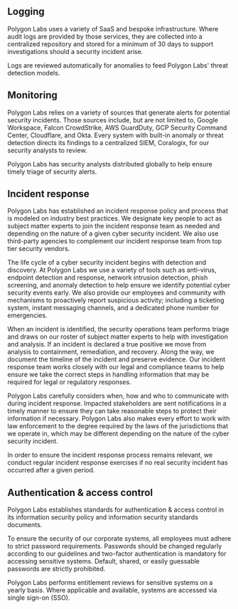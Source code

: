 ## Logging

Polygon Labs uses a variety of SaaS and bespoke infrastructure. Where audit logs are provided by those services, they are collected into a centralized repository and stored for a minimum of 30 days to support investigations should a security incident arise.

Logs are reviewed automatically for anomalies to feed Polygon Labs' threat detection models.

## Monitoring

Polygon Labs relies on a variety of sources that generate alerts for potential security incidents. Those sources include, but are not limited to, Google Workspace, Falcon CrowdStrike, AWS GuardDuty, GCP Security Command Center, Cloudflare, and Okta. Every system with built-in anomaly or threat detection directs its findings to a centralized SIEM, Coralogix, for our security analysts to review.

Polygon Labs has security analysts distributed globally to help ensure timely triage of security alerts.

## Incident response

Polygon Labs has established an incident response policy and process that is modeled on industry best practices. We designate key people to act as subject matter experts to join the incident response team as needed and depending on the nature of a given cyber security incident. We also use third-party agencies to complement our incident response team from top tier security vendors.

The life cycle of a cyber security incident begins with detection and discovery. At Polygon Labs we use a variety of tools such as anti-virus, endpoint detection and response, network intrusion detection, phish screening, and anomaly detection to help ensure we identify potential cyber security events early. We also provide our employees and community with mechanisms to proactively report suspicious activity; including a ticketing system, instant messaging channels, and a dedicated phone number for emergencies.

When an incident is identified, the security operations team performs triage and draws on our roster of subject matter experts to help with investigation and analysis. If an incident is declared a true positive we move from analysis to containment, remediation, and recovery. Along the way, we document the timeline of the incident and preserve evidence. Our incident response team works closely with our legal and compliance teams to help ensure we take the correct steps in handling information that may be required for legal or regulatory responses.

Polygon Labs carefully considers when, how and who to communicate with during incident response. Impacted stakeholders are sent notifications in a timely manner to ensure they can take reasonable steps to protect their information if necessary. Polygon Labs also makes every effort to work with law enforcement to the degree required by the laws of the jurisdictions that we operate in, which may be different depending on the nature of the cyber security incident.

In order to ensure the incident response process remains relevant, we conduct regular incident response exercises if no real security incident has occurred after a given period.

## Authentication & access control

Polygon Labs establishes standards for authentication & access control in its information security policy and information security standards documents.

To ensure the security of our corporate systems, all employees must adhere to strict password requirements.  Passwords should be changed regularly according to our guidelines and two-factor authentication is mandatory for accessing sensitive systems. Default, shared, or easily guessable passwords are strictly prohibited.

Polygon Labs performs entitlement reviews for sensitive systems on a yearly basis. Where applicable and available, systems are accessed via single sign-on (SSO).

